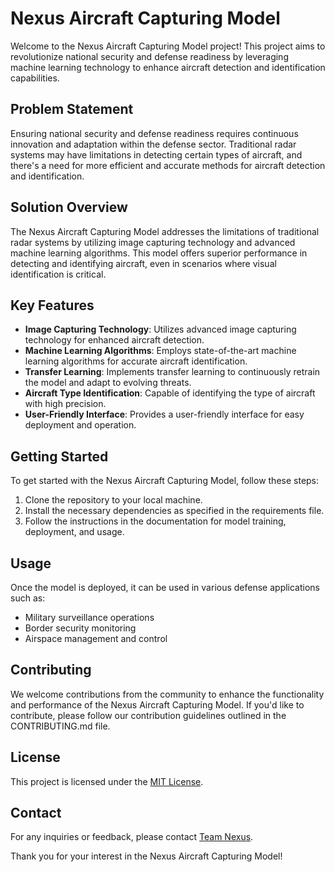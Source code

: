 # Nexus Aircraft Capturing Model

Welcome to the Nexus Aircraft Capturing Model project! This project aims to revolutionize national security and defense readiness by leveraging machine learning technology to enhance aircraft detection and identification capabilities.

## Problem Statement

Ensuring national security and defense readiness requires continuous innovation and adaptation within the defense sector. Traditional radar systems may have limitations in detecting certain types of aircraft, and there's a need for more efficient and accurate methods for aircraft detection and identification.

## Solution Overview

The Nexus Aircraft Capturing Model addresses the limitations of traditional radar systems by utilizing image capturing technology and advanced machine learning algorithms. This model offers superior performance in detecting and identifying aircraft, even in scenarios where visual identification is critical.

## Key Features

- **Image Capturing Technology**: Utilizes advanced image capturing technology for enhanced aircraft detection.
- **Machine Learning Algorithms**: Employs state-of-the-art machine learning algorithms for accurate aircraft identification.
- **Transfer Learning**: Implements transfer learning to continuously retrain the model and adapt to evolving threats.
- **Aircraft Type Identification**: Capable of identifying the type of aircraft with high precision.
- **User-Friendly Interface**: Provides a user-friendly interface for easy deployment and operation.

## Getting Started

To get started with the Nexus Aircraft Capturing Model, follow these steps:

1. Clone the repository to your local machine.
2. Install the necessary dependencies as specified in the requirements file.
3. Follow the instructions in the documentation for model training, deployment, and usage.

## Usage

Once the model is deployed, it can be used in various defense applications such as:

- Military surveillance operations
- Border security monitoring
- Airspace management and control

## Contributing

We welcome contributions from the community to enhance the functionality and performance of the Nexus Aircraft Capturing Model. If you'd like to contribute, please follow our contribution guidelines outlined in the CONTRIBUTING.md file.

## License

This project is licensed under the [MIT License](LICENSE).

## Contact

For any inquiries or feedback, please contact [Team Nexus](mailto:team@nexus.com).

Thank you for your interest in the Nexus Aircraft Capturing Model!
